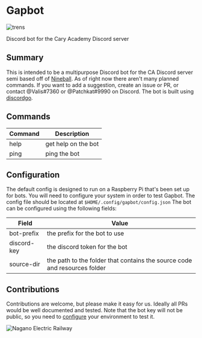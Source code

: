 # Gapbot

![trens](https://media1.tenor.com/images/9c4e40c1ee1511ef81092e9761f22930/tenor.gif)

Discord bot for the Cary Academy Discord server

## Summary
This is intended to be a multipurpose Discord bot for the CA Discord server semi based off of [Nineball](https://github.com/morzack/nineball).
As of right now there aren't many planned commands.
If you want to add a suggestion, create an issue or PR, or contact @Valis#7360 or @Patchkat#9990 on Discord.
The bot is built using [discordgo](https://github.com/bwmarrin/discordgo).

## Commands

| Command | Description |
| --- | --- |
| help | get help on the bot |
| ping | ping the bot |

## Configuration
The default config is designed to run on a Raspberry Pi that's been set up for bots.
You will need to configure your system in order to test Gapbot.
The config file should be located at `$HOME/.config/gapbot/config.json`
The bot can be configured using the following fields:

| Field | Value |
| --- | --- |
| bot-prefix | the prefix for the bot to use |
| discord-key | the discord token for the bot |
| source-dir | the path to the folder that contains the source code and resources folder |

## Contributions
Contributions are welcome, but please make it easy for us.
Ideally all PRs would be well documented and tested.
Note that the bot key will not be public, so you need to [configure](#configuration) your environment to test it.


![Nagano Electric Railway](https://upload.wikimedia.org/wikipedia/commons/thumb/9/99/Nagaden_E1_at_Shinano-takehara.png/640px-Nagaden_E1_at_Shinano-takehara.png)
